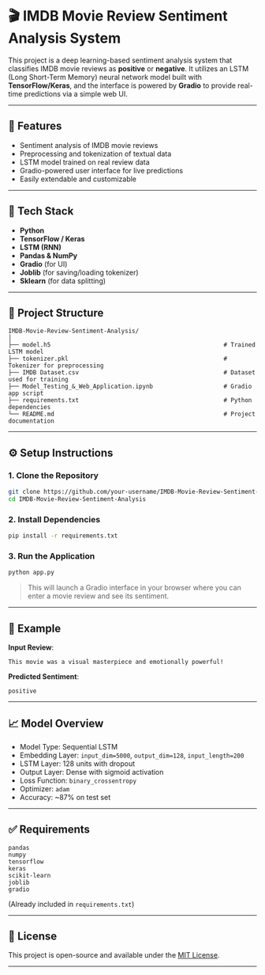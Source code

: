 
# 🎬 IMDB Movie Review Sentiment Analysis System

This project is a deep learning-based sentiment analysis system that classifies IMDB movie reviews as **positive** or **negative**. It utilizes an LSTM (Long Short-Term Memory) neural network model built with **TensorFlow/Keras**, and the interface is powered by **Gradio** to provide real-time predictions via a simple web UI.

---

## 🚀 Features

- Sentiment analysis of IMDB movie reviews
- Preprocessing and tokenization of textual data
- LSTM model trained on real review data
- Gradio-powered user interface for live predictions
- Easily extendable and customizable

---

## 🧠 Tech Stack

- **Python**
- **TensorFlow / Keras**
- **LSTM (RNN)**
- **Pandas & NumPy**
- **Gradio** (for UI)
- **Joblib** (for saving/loading tokenizer)
- **Sklearn** (for data splitting)

---

## 📂 Project Structure

```
IMDB-Movie-Review-Sentiment-Analysis/
│
├── model.h5                                                 # Trained LSTM model
├── tokenizer.pkl                                            # Tokenizer for preprocessing
├── IMDB Dataset.csv                                         # Dataset used for training
├── Model_Testing_&_Web_Application.ipynb                    # Gradio app script
├── requirements.txt                                         # Python dependencies
└── README.md                                                # Project documentation
```

---

## ⚙️ Setup Instructions

### 1. Clone the Repository

```bash
git clone https://github.com/your-username/IMDB-Movie-Review-Sentiment-Analysis.git
cd IMDB-Movie-Review-Sentiment-Analysis
```

### 2. Install Dependencies

```bash
pip install -r requirements.txt
```

### 3. Run the Application

```bash
python app.py
```

> This will launch a Gradio interface in your browser where you can enter a movie review and see its sentiment.

---

## 🧪 Example

**Input Review**:  
```
This movie was a visual masterpiece and emotionally powerful!
```

**Predicted Sentiment**:  
```
positive
```

---

## 📈 Model Overview

- Model Type: Sequential LSTM
- Embedding Layer: `input_dim=5000`, `output_dim=128`, `input_length=200`
- LSTM Layer: 128 units with dropout
- Output Layer: Dense with sigmoid activation
- Loss Function: `binary_crossentropy`
- Optimizer: `adam`
- Accuracy: ~87% on test set

---

## ✅ Requirements

```
pandas
numpy
tensorflow
keras
scikit-learn
joblib
gradio
```

(Already included in `requirements.txt`)

---

## 📄 License

This project is open-source and available under the [MIT License](LICENSE).

---

